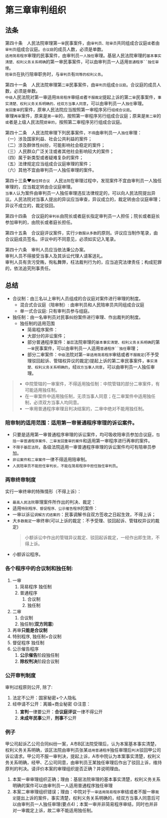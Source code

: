 # 第三章审判组织

## 法条
第四十条　人民法院审理第`一审`民事案件，由`审判员、陪审员`共同组成合议庭`或`者由`审判员`组成合议庭。`合议庭`的成员人数，必须是单数。  
`适用简易程序`审理的民事案件，由审判员`一人独任`审理。基层人民法院审理的`基本事实清楚、权利义务关系明确`的第一审民事案件，可以由审判员一人适用`普通程序``独任审理`。  
`陪审员`在执行陪审职务时，与`审判员`有`同等的权利义务`。  

第四十一条　人民法院审理第`二审`民事案件，由`审判员`组成`合议庭`。合议庭的成员人数，必须是单数。  
`中级`人民法院对第一审适用`简易程序`审结`或`者`不服裁定`提起上诉的第`二审`民事案件，`事实清楚、权利义务关系明确的，经双方当事人同意`，可以由审判员一人`独任`审理。  
`发回重审`的案件，原审人民法院应当按照第一审程序另行`组成合议庭`。  
审理`再审`案件，原来是`第一审`的，按照第一审程序另行组成合议庭；原来是`第二审`的`或`者是上级人民法院`提审的`，按照第二审程序另行组成合议庭。  

第四十二条　人民法院审理下列民事案件，`不得`由审判员一人`独任`审理：  
（一）涉及国家利益、社会公共利益的案件；  
（二）涉及群体性纠纷，可能影响社会稳定的案件；  
（三）人民群众广泛关注或者其他社会影响较大的案件；  
（四）属于新类型或者疑难复杂的案件；  
（五）法律规定应当组成合议庭审理的案件；  
（六）其他不宜由审判员一人独任审理的案件。  

第四十三条❤️`独任转合议`　人民`法院`在审理过程中，发现案件不宜由审判员一人独任审理的，应当裁定转由合议庭审理。  
`当事人`认为案件由审判员一人独任审理违反法律规定的，可以向人民法院提出异议。人民法院对当事人提出的异议应当审查，异议成立的，裁定转由合议庭审理；异议不成立的，裁定驳回。

第四十四条　合议庭的`审判长`由院长或者庭长指定审判员一人担任；院长或者庭长参加审判的，由院长或者庭长担任。

第四十五条　合议庭评议案件，实行`少数服从多数`的原则。评议应当制作笔录，由合议庭成员签名。评议中的不同意见，必须如实记入笔录。

第四十六条　审判人员应当依法秉公办案。  
审判人员不得接受当事人及其诉讼代理人请客送礼。  
审判人员有贪污受贿，徇私舞弊，枉法裁判行为的，应当追究法律责任；构成犯罪的，依法追究刑事责任。  

## 总结
- 合议制：由三名以上审判人员组成的合议庭对案件进行审理的制度。
    - 混合式合议庭（陪审制）: 由审判员和人民陪审员共同组成合议庭
    - 单一式合议庭: 只有审判员参与组庭。
- 独任制：由一名审判员对民事纠纷案件进行审理、作出裁判的制度。
    - 独任制的适用范围
        - 简易程序案件：
        - 大部分的非讼案件；
        - 部分普通程序案件：`基层`法院审理的`基本事实清楚、权利义务关系明确`的第`一审`民事案件，可以由审判员一人适用`普通程序``独任`审理；
        - 部分二审案件：`中级`法院对第`一审适用简易程序`审结或者`不服裁定`(不予受理驳回起诉、管辖权异议的裁定)提起上诉的第二审民事案件，`事实清楚、权利义务关系明确的`，经`双方当事人同意`，可以由审判员一人独任审理。

> - 中院管辖的一审案件，不得适用独任制：中院管辖的部分二审案件，有可能适用独任制。
> - 在一审案件中适用独任制，无须当事人同意；在二审案件中适用独任制，必须双方当事人均同意。
> - 一审用普通程序审理且判决结案的，二审中绝对不能用独任制。


### 陪审制的适用范围：适用第一审普通程序审理的诉讼案件。
- 只要是适用第一审普通程序审理的诉讼案件，均可吸收陪审员参加合议庭，`包括一审普通程序案件、二审发回重审的案件`和适用第一审程序进行再审的案件。
- `不限于基层法院`，各级法院适用一审普通程序审理的诉讼案件均可有陪审员参加。
- `非讼案件和二审案件`一律不得适用陪审制。
- `人民陪审员不能担任审判长，不能在简易程序中担任独任审判员`。



### 两审终审制度
实行一审终审的特殊情形（不得上诉）：
- `最高人民法院`审理案件所作出的判决、裁定：
- 适用`特别程序、督促程序、公示催告程序`的案件：
- 一审以诉讼`调解方式结案的`：民事调解书自双方签收之日起生效，不得上诉；
- 大`多数裁定`一审终审(可以上诉的裁定：不予受理、驳回起诉、管辖权异议的裁定)
    > 小额诉讼中作出的管辖异议裁定、驳回起诉裁定，一经作出即生效，不得上诉。
- 小额诉讼程序。



### 各个程序中的合议制和独任制:
   1. 一审
       1. 简易程序 独任制
       2. 普通程序
           1. 合议制
           2. 独任制
   2. 二审
       1. 合议制
       2. 独任制(**双方同意**)
   3. 再审**只能是合议制**
   4. 特别程序, 独任制+合议制
   5. 督促程序 独任制
   6. 公示催告程序
      1. **公示催告**阶段独任制
      2. **除权判决**阶段合议制


### 公开审判制度
审判过程原则公开, 除了:
1. 法定不公开：国家秘密+个人隐私
2. 经申请不公开：离婚+商业秘密
🟡注意：
    1. **宣判**一律要公开：**合议庭评议**一律不得公开
    2. **未成年民事**公开，**刑事**不公开



### 例子


甲公司起诉乙公司合同纠纷一案，A市B区法院受理后，认为本案基本事实清楚，权利义务关系明确，该区法院由审判员张某`适用普通程序`独任审理后`判决`驳回甲公司诉讼请求。甲公司不服一审判决，提起上诉，A市中院认为本案事实清楚，权利义务关系明确，经甲、乙公司同意，由审判员王某独任审理后作出了驳回上诉，维持原判的判决。请评价本案的审理组织是否正确？并说明理由。
1. 本案一审审理组织正确；理由：基层法院审理的基本事实清楚，权利义务关系明确的案件可以由审判员一人适用普通程序独任审理
2. 本案二审审理组织错误；理由：中院对于`一审适用简易程序`审结或者不服一审`裁定`提出上诉的案件，事实清楚，权利义务关系明确的，经双方当事人同意后可以由审判员一人独任审理(要点4)；本案一审并非简易程序审结，同时也并非对一审裁定上诉，故二审不能适用独任制。